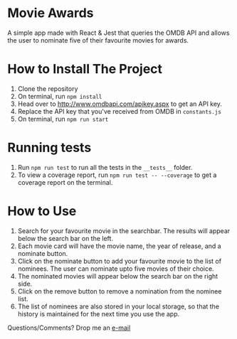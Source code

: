 # Movie Awards

A simple app made with React & Jest that queries the OMDB API and allows the user to nominate five of their favourite movies for awards.

# How to Install The Project
1. Clone the repository 
2. On terminal, run `npm install` 
3. Head over to http://www.omdbapi.com/apikey.aspx to get an API key. 
4. Replace the API key that you've received from OMDB in `constants.js`
5. On terminal, run `npm run start`

# Running tests
1. Run `npm run test` to run all the tests in the `__tests__` folder.
2. To view a coverage report, run `npm run test -- --coverage` to get a coverage report on the terminal. 

# How to Use
1. Search for your favourite movie in the searchbar. The results will appear below the search bar on the left.
2. Each movie card will have the movie name, the year of release, and a nominate button. 
3. Click on the nominate button to add your favourite movie to the list of nominees. The user can nominate upto five movies of their choice. 
4. The nominated movies will appear below the search bar on the right side. 
5. Click on the remove button to remove a nomination from the nominee list. 
6. The list of nominees are also stored in your local storage, so that the history is maintained for the next time you use the app. 

Questions/Comments? Drop me an [e-mail](mailto:sreeraagmohan@gmail.com)